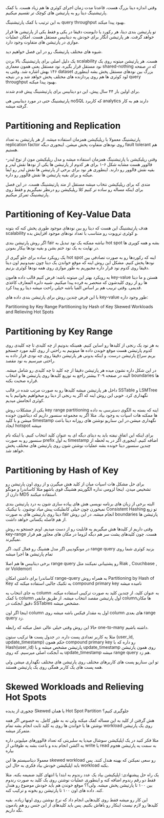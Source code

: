 وقتی اندازه دیتا بزرگ هست، قاعدتا مدت زمان اجرای کوئری ها هم زیاد هست. با کمک پارتیشنینگ دیتا رو به پارتیشن های کوچک تر تقسیم میکنیم.

به این ترتیب با کمک پارتیشنینگ query throughput بهبود پیدا میکند.

تو پارتیشن بندی دیتا، هر رکورد یا دایومنت دقیقا در یکی و فقط یکی از پارتیشن ها قرار خواهد گرفت. هر پارتیشن انگار برای خودش یه دیتابیس مستقل هست. امکان عملیات موازی در پارتیشن های متفاوت وجود دارد.

شیوه های مختلف پارتیشنگ رو در این فصل خواهیم دید.

یک دلیل اصلی برای پارتیشنینگ بالا بردن scalability هست. هر پارتیشن میتونه روی یک نود مستقل قرار بگیره. نود مستقل یعنی همون معماری shared-nothing که در صفحه ۱۴۶ بهش اشاره شد.
وقتی یه dataset بزرگ بین نودهای مستقل پخش بشه اینطوری لود کوئری ها هم روی پردازنده های مختلف پخش خواهد شد و در نتیجه query throughput بهبود پیدا میکنه.

برای اولین بار ۴۴ سال پیش، این دو دیتابیس برای پارتیشنینگ پیش قدم شدند.

پارتیشنینگ حتی در مورد دیتابیس هی noSQL که کاربرد analytics دارند هم به کار گرفته میشه.

# Partitioning and Replication

پارتیشنینگ معمولا با رپلیکیشن همزمان استفاده میشه. از هر پارتیشن به تعداد replication factor روی نودهای متفاوت پخش میشن. اینجوری دیگه fault tolerant هم هستیم.

وقتی رپلیکیشن با پارتیشنینگ همزمان استفاده میشه و مدل رپلیکیشن مون از نوع لیدر-فالوور هست مشابه شکل ۶-۱ برای هر کدوم از پارتیشن ها یکی از نودها نقش لیدر و بقیه نقش فالوور رو دارند. اینطوری هر نود برای برخی از پارتیشن ها نقش لیدر رو ایفا میکنه و برای بقیه پارتیشن ها نقش فالوور رو داره.

متدی که برای رپلیکیشن نتخاب میشه مستقل از متد پارتیشنینگ هست. در این فصل برای اینکه مساله رو ساده تر کنیم کلا رپلیکیشن رو درنظر نمیگیریم و فقط روی پارتیشنینگ تمرکز میکنیم.

# Partitioning of Key-Value Data
هدف پارتیشنینگ این هست که دیتا رو بین نودهای موجود طوری پخش کنه که بتونه scalability  و کوئری تروپوت رو متناسب با تعداد نودهای موجود افزایش بده.


اگر روش پارتیشن بندی fair نباشه ممکنه یک نود تبدیل به hot spot بشه و همه کوپری ها در نهایت به یک نود ختم بشن و بقیه نودها بیکار بمونن.

یک رویکرد ساده برای جلو گیری از hot spot اینه که رکوردها رو به صورت تصادفی بین نودها پخش کنیم. مشکل این روش اینه که موقع خواندن یک دیتا چون نمیدونیم اون دیتا دقیقا روی کدوم نود قرار داره مجبوریم به طور موازی روی همه نودها کوئری بزنیم.

یه رویکرد بهتر این میتونه باشه: 
فرض کنیم قالب داده هامون key-value هستن و ما دیتا ها رو از روی کلیدشون که منحصر به فرده پیدا میکنیم. شبیه دایره المعارف کاغذی قدیمی. وقتی تربیب هم بر اساس الفبا باشه خیلی راحت میشه دیتا رو پیدا کرد.

با این فرض چندین روش برای پارتیشن بندی داده های key-value طور وجود داره:

Partitioning by Key Range
Partitioning by Hash of Key
Skewed Workloads and Relieving Hot Spots

# Partitioning by Key Range
به هر نود یک رنجی از کلیدها رو اساین کنیم. همینکه بدونیم از چه کلیدی تا چه کلیدی روی کدوم پارتیشن هست موقع خوندن داده ها میتونیم به راحتی از روی کلید مورد جستجو بریم سراغ پارتیشن درست. و اینکه بدونی هر پارتیشن دقیقا روی چه نودی قرار داده به راحتی میرسیم به نود مقصد.

در این شکل داره نشون میده هر پارتیشن دقیقا از چه کلید تا چه کلیدی رو شامل میشه. البته در صفحه ۲۰۹ بیشتر راجع به توزیع کلیدها روی پارتیشن ها و انتخاب boundaries ها قراره صحبت بکنه.

داخل هر پارتیشن میشه کلیدها رو به صورت مرتب شده در قالب SSTable  و LSMTree نگهداری کرد. خوبی این روش اینه که اگر یه رنجی از دیتا رو میخواهیم بخوانیم با یه کوئری انجامش میدیم.

یکی از مشکلات روش key range partitioning اینه که بسته به الگوی دسترسی به داده ها ممکنه هات اسپات به وجود بیاد. مثلا اگر یه مجموعه سنسور داریم که دیتاشون خونده میشن و با کلید timestamp نگهداری میشن.در این سناریو نوشتن های روزانه دیتا باعث ایجاد hotspot میشه

برای اینکه این اتفاق نیفته باید یه دیتای دیگه ای به عنوان کلید انتخاب کنیم. یا اینکه نام سنسور رو به صورت prefix به اول timestamp اضافه کنیم. اینجوری اگر در یه لحظه از چندین سنسور دیتا خونده بشه عملیات نوشتن شون روی پارتیشن های مختلف پخش خواهد شد. 

# Partitioning by Hash of Key

برای حل مشکل هات اسپات میان از کلید هش میگیرن و از روی اون پارتیشن رو تشخیص میدن. اینجا لزومی نداره الگوریتم هشینگ قوی باشهو مثلا کاساندرا و مونگو دارن از MD5 استفاده میکنند.

 البته برخی از زبان های برنامه نویسی هش های پیاده سازی شون به درد پارتیشن بندی نمیخورن چون خیلی کانفلیکت پیش میاد توشون.
 با تیکنیک Consistent Hashing تو زیع دیتا روی پارتیشن های به صورت fair انجام میشه. در این روش boundaries پارتیشن ها از هم فاصله یکسانی خواهد داشت. 




وقتی داریم از کلیدها هش میگیریم یه قابلیت رو از دست میدیم. اونم جستجو به روش key-range هست. چون کلیدهای پشت سر هم دیگه لزوما در مکان های مجاور هم قرار نمیگیرند.

در مونگودیبی اگر مدل هشینگ رو فعال کنید، اگر range query بزنید کوئری شما روی تمام پارتیشن ها اجرا میشه

برخی دیتابیس ها هم اصلا range query رو پشتیبانی نمیکنند مثل 
Riak , Couchbase , or Voldemort

کاساندرا برای داشتن امکان range-query به همراه روش Partitioning by Hash of Key یه تکنیک جالبی استفاده میکنه که compound primary key نامیده میشه

به جای انتخاب یه column به عنوان کلید، از چندین کلید به صورت ترکیبی استفاده میکنه. با کمک column اول پارتیشن مقصد انتخاب میشه. از طریق مابقی columnها مکان دقیق آبجکت در SSTables مشخص میشه.

اینجا اگر اون column اول یه مقدار فیکس باشه میشه روی column های بعدی range query زد.

حالا این روش وقتی خیلی عالی عمل میکنه که رابطه  one-to-many داشته باشیم. 

مثلا یه کاربر تعدادی پست داره. در جدول پست ها ترکیب ستون (user_id, update_timestamp) حکم همون compound primary key  رو داره که با Hash(user_id) پارتیشن مشخص میشه و با update_timestamp روی همون پارتیشن به آبجکت اصلی میرسیم. که روی update_timestamp میشه range query هم زد.

تو این سناریو پست های کاربرهای مختلف روی پارتیشن های مختلف نگهداری میشن ولی همه پست های یک کاربر همگی روی یک پارتیشن هستند.


# Skewed Workloads and Relieving Hot Spots

چجوری از پدیده Skewed یا همان  Hot Spot Partition جلوگیری کنیم؟

هش گرفتن از کلید به این مساله کمک میکنه ولی نه به طور کامل. به خصوص اگر همه نوشتن ها یا خواندن ها روی یه کلید ثابت انجام بشه تمام workload روی یک پارتیشن متمرکز میشه.

مثلا فکر کنید در یک اپلیکیشن سوشال میدیا  یه سلبریتی که تعداد فالوورهای میلیونی داره یه اکشن انجام بده و باعث بشه یه طوفانی از write یا read به سمت یه پارتیشن هجوم بیاره

معمولا دیتاسیستم ها این skewed workload رو سعی نمیکنن که بهینه هندل کنند. پس باید اپلیکیشن خودش بیاد فکری به حال این workload بکنه.


یک راه حل پیشنهادی: اپلیکیشن بیاد یک عدد رندوم به ابتدا یا انتهای کلید ضمیمه بکنه. مثلا فقط دو رقم رندوم اضافه کنه و اینطوری عملیات نوشتن روی یک کلید به صورت رندوم بین ۱۰۰ تا پارتیشن پخش میشه. ولی؟؟ موقع خوندن هم باید خودش موضوع رو هندل کنه. داده های اون ۱۰۰ تا پارتیشن رو بخونه و ترکیب کنه.

این کار رو میشه فقط روی کلیدهایی انجام داد که نرخ نوشتن روی اونها زیاده. بقیه کلیدها رو لازم نیست اینکار رو باهاش بکنیم. پس باید کلیدهای از این جنس رو هم یادمون نگه داریم.



